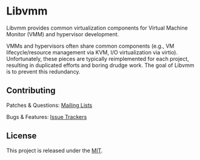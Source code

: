 # **Libvmm**

Libvmm provides common virtualization components for Virtual Machine Monitor
(VMM) and hypervisor development.

VMMs and hypervisors often share common components (e.g., VM lifecycle/resource
management via KVM, I/O virtualization via virtio). Unfortunately, these pieces
are typically reimplemented for each project, resulting in duplicated efforts
and boring drudge work. The goal of Libvmm is to prevent this redundancy.

<!--\## **Installation**-->

## **Contributing**
<!--Documentation:       [libvmm-docs](https://man.sr.ht/~satchmo/libvmm-docs)-->

Patches & Questions: [Mailing Lists](https://sr.ht/~satchmo/libvmm/lists)

Bugs & Features:     [Issue Trackers](https://sr.ht/~satchmo/libvmm/trackers)

## **License**
This project is released under the [MIT](LICENSE).
